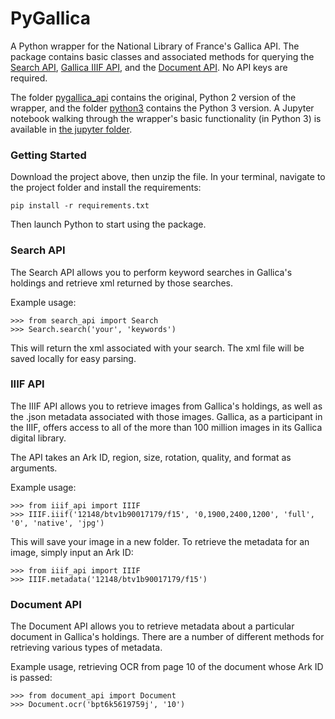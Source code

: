 # PyGallica
A Python wrapper for the National Library of France's Gallica API.
The package contains basic classes and associated methods for querying the [Search API](http://api.bnf.fr/api-gallica-de-recherche), [Gallica IIIF API](http://api.bnf.fr/api-iiif-de-recuperation-des-images-de-gallica), and the [Document API](http://api.bnf.fr/api-document-de-gallica). No API keys are required.

The folder [pygallica_api](https://github.com/ian-nai/PyGallica/tree/master/pygallica_api) contains the original, Python 2 version of the wrapper, and the folder [python3](https://github.com/ian-nai/PyGallica/tree/master/python3) contains the Python 3 version. A Jupyter notebook walking through the wrapper's basic functionality (in Python 3) is available in [the jupyter folder](https://github.com/ian-nai/PyGallica/tree/master/jupyter).

### Getting Started

Download the project above, then unzip the file. In your terminal, navigate to the project folder and install the requirements:

```
pip install -r requirements.txt
```
Then launch Python to start using the package.

### Search API

The Search API allows you to perform keyword searches in Gallica's holdings and retrieve xml returned by those searches.

Example usage:
```
>>> from search_api import Search
>>> Search.search('your', 'keywords')
````
This will return the xml associated with your search. The xml file will be saved locally for easy parsing.

### IIIF API

The IIIF API allows you to retrieve images from Gallica's holdings, as well as the .json metadata associated with those images. Gallica, as a participant in the IIIF, offers access to all of the more than 100 million images in its Gallica digital library.

The API takes an Ark ID, region, size, rotation, quality, and format as arguments.

Example usage:
```
>>> from iiif_api import IIIF
>>> IIIF.iiif('12148/btv1b90017179/f15', '0,1900,2400,1200', 'full', '0', 'native', 'jpg')
```
This will save your image in a new folder. To retrieve the metadata for an image, simply input an Ark ID:
```
>>> from iiif_api import IIIF
>>> IIIF.metadata('12148/btv1b90017179/f15')
```

### Document API

The Document API allows you to retrieve metadata about a particular document in Gallica's holdings. There are a number of different methods for retrieving various types of metadata.

Example usage, retrieving OCR from page 10 of the document whose Ark ID is passed:
```
>>> from document_api import Document
>>> Document.ocr('bpt6k5619759j', '10')
```
